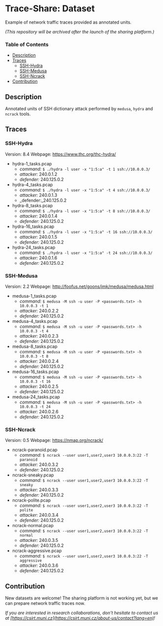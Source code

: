 # Trace-Share: Dataset

Example of network traffic traces provided as annotated units.

_(This repository will be archived after the launch of the sharing platform.)_

### Table of Contents

* [Description](#description)
* [Traces](#traces)
   + [SSH-Hydra](#ssh-hydra)
   + [SSH-Medusa](#ssh-medusa)
   + [SSH-Ncrack](#ssh-ncrack)
* [Contribution](#contribution)


## Description

Annotated units of SSH dictionary attack performed by `medusa`, `hydra` and `ncrack` tools.


## Traces

### SSH-Hydra

Version: 8.4
Webpage: https://www.thc.org/thc-hydra/

- hydra-1_tasks.pcap
    - _command:_ `$ ./hydra -l user -x "1:5:a" -t 1 ssh://10.0.0.3/`
    - _attacker:_ 240.0.1.2
    - _defender:_ 240.125.0.2    
- hydra-4_tasks.pcap
    - _command:_ `$ ./hydra -l user -x "1:5:a" -t 4 ssh://10.0.0.3/`
    - _attacker:_ 240.0.1.3
    - _defender:_240.125.0.2 
- hydra-8_tasks.pcap
    - _command:_ `$ ./hydra -l user -x "1:5:a" -t 8 ssh://10.0.0.3/`
    - _attacker:_ 240.0.1.4
    - _defender:_ 240.125.0.2 
- hydra-16_tasks.pcap
    - _command:_ `$ ./hydra -l user -x "1:5:a" -t 16 ssh://10.0.0.3/`
    - _attacker:_ 240.0.1.5
    - _defender:_ 240.125.0.2 
- hydra-24_tasks.pcap
    - _command:_ `$ ./hydra -l user -x "1:5:a" -t 24 ssh://10.0.0.3/`
    - _attacker:_ 240.0.1.6
    - _defender:_ 240.125.0.2 
    

### SSH-Medusa 

Version: 2.2
Webpage: http://foofus.net/goons/jmk/medusa/medusa.html  

- medusa-1_tasks.pcap
    - _command:_ `$ medusa -M ssh -u user -P <passwords.txt> -h 10.0.0.3 -t 1`
    - _attacker:_ 240.0.2.2
    - _defender:_ 240.125.0.2 
- medusa-4_tasks.pcap
    - _command:_ `$ medusa -M ssh -u user -P <passwords.txt> -h 10.0.0.3 -t 4`
    - _attacker:_ 240.0.2.3
    - _defender:_ 240.125.0.2 
- medusa-8_tasks.pcap
    - _command:_ `$ medusa -M ssh -u user -P <passwords.txt> -h 10.0.0.3 -t 8`
    - _attacker:_ 240.0.2.4
    - _defender:_ 240.125.0.2 
- medusa-16_tasks.pcap
    - _command:_ `$ medusa -M ssh -u user -P <passwords.txt> -h 10.0.0.3 -t 16`
    - _attacker:_ 240.0.2.5
    - _defender:_ 240.125.0.2 
- medusa-24_tasks.pcap
    - _command:_ `$ medusa -M ssh -u user -P <passwords.txt> -h 10.0.0.3 -t 24`
    - _attacker:_ 240.0.2.6
    - _defender:_ 240.125.0.2         

            
### SSH-Ncrack

Version: 0.5
Webpage: https://nmap.org/ncrack/ 
            
- ncrack-paranoid.pcap
    - _command:_ `$ ncrack --user user1,user2,user3 10.0.0.3:22 -T paranoid`
    - _attacker:_ 240.0.3.2
    - _defender:_ 240.125.0.2 
- ncrack-sneaky.pcap
    - _command:_ `$ ncrack --user user1,user2,user3 10.0.0.3:22 -T sneaky`
    - _attacker:_ 240.0.3.3
    - _defender:_ 240.125.0.2 
- ncrack-polite.pcap
    - _command:_ `$ ncrack --user user1,user2,user3 10.0.0.3:22 -T polite`
    - _attacker:_ 240.0.3.4
    - _defender:_ 240.125.0.2 
- ncrack-normal.pcap
    - _command:_ `$ ncrack --user user1,user2,user3 10.0.0.3:22 -T normal`
    - _attacker:_ 240.0.3.5
    - _defender:_ 240.125.0.2 
- ncrack-aggressive.pcap
    - _command:_ `$ ncrack --user user1,user2,user3 10.0.0.3:22 -T aggressive`
    - _attacker:_ 240.0.3.6
    - _defender:_ 240.125.0.2   


## Contribution

New datasets are welcome! The sharing platform is not working yet, but we can prepare network traffic traces now.

*If you are interested in research collaborations, don't hesitate to contact us at  [https://csirt.muni.cz](https://csirt.muni.cz/about-us/contact?lang=en)!*
